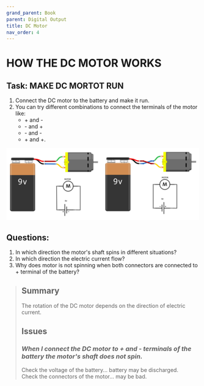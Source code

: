 ```yaml
---
grand_parent: Book
parent: Digital Output
title: DC Motor
nav_order: 4
---
```


# HOW THE DC MOTOR WORKS

## Task: MAKE DC MORTOT RUN

1. Connect the DC motor to the battery and make it run.
2. You can try different combinations to connect the terminals of the motor like:
    - \+ and -
    - \- and +
    - \- and -
    - \+ and +.

![DC motor connection.](./slike/Electric_current_DC_motor.png)

## Questions:

1.  In which direction the motor\'s shaft spins in different situations?
2.  In which direction the electric current flow?
3.  Why does motor is not spinning when both connectors are connected to +
    terminal of the battery?

> ## Summary
> The rotation of the DC motor depends on the direction of electric
> current.
> 
> ## Issues
> ### *When I connect the DC motor to + and - terminals of the battery the motor\'s shaft does not spin.*
> 
> Check the voltage of the battery... battery may be discharged.  
> Check the connectors of the motor... may be bad.  

